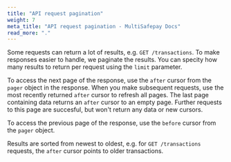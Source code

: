 ```yaml
---
title: "API request pagination"
weight: 7
meta_title: "API request pagination - MultiSafepay Docs"
read_more: "."
---
```


Some requests can return a lot of results, e.g. `GET /transactions`. To make responses easier to handle, we paginate the results. You can specity how many results to return per request using the `limit` parameter. 

To access the next page of the response, use the `after` cursor from the `pager` object in the response. When you make subsequent requests, use the most recently returned `after` cursor to refresh all pages. The last page containing data returns an `after` cursor to an empty page. Further requests to this page are succesful, but won't return any data or new cursors. 

To access the previous page of the response, use the `before` cursor from the `pager` object.

Results are sorted from newest to oldest, e.g. for `GET /transactions` requests, the `after` cursor points to older transactions.
